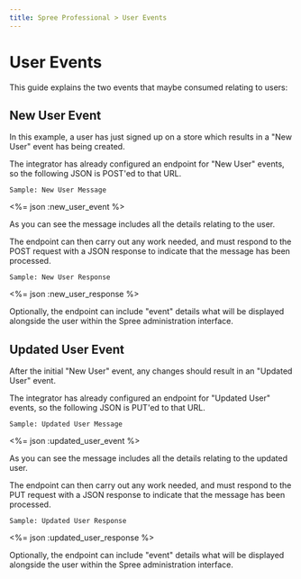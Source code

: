 ```yaml
---
title: Spree Professional > User Events
---
```


# User Events

This guide explains the two events that maybe consumed relating to users:

## New User Event

In this example, a user has just signed up on a store which results in a "New User" event has being created.

The integrator has already configured an endpoint for "New User" events, so the following JSON is POST'ed to that URL.

<pre class="headers"><code>Sample: New User Message</code></pre>
<%= json :new_user_event %>

As you can see the message includes all the details relating to the user.

The endpoint can then carry out any work needed, and must respond to the POST request with a JSON response to indicate that the message has been processed.

<pre class="headers"><code>Sample: New User Response</code></pre>
<%= json :new_user_response %>

Optionally, the endpoint can include "event" details what will be displayed alongside the user within the Spree administration interface.


## Updated User Event

After the initial "New User" event, any changes should result in an "Updated User" event.

The integrator has already configured an endpoint for "Updated User" events, so the following JSON is PUT'ed to that URL.

<pre class="headers"><code>Sample: Updated User Message</code></pre>
<%= json :updated_user_event %>

As you can see the message includes all the details relating to the updated user.

The endpoint can then carry out any work needed, and must respond to the PUT request with a JSON response to indicate that the message has been processed.

<pre class="headers"><code>Sample: Updated User Response</code></pre>
<%= json :updated_user_response %>

Optionally, the endpoint can include "event" details what will be displayed alongside the user within the Spree administration interface.